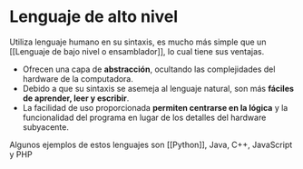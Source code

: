 # Lenguaje de alto nivel

Utiliza lenguaje humano en su sintaxis, es mucho más simple que un [[Lenguaje de bajo nivel o ensamblador]], lo cual tiene sus ventajas.

- Ofrecen una capa de **abstracción**, ocultando las complejidades del hardware de la computadora.
- Debido a que su sintaxis se asemeja al lenguaje natural, son más **fáciles de aprender, leer y escribir**.
- La facilidad de uso proporcionada **permiten centrarse en la lógica** y la funcionalidad del programa en lugar de los detalles del hardware subyacente.

Algunos ejemplos de estos lenguajes son [[Python]], Java, C++, JavaScript y PHP
